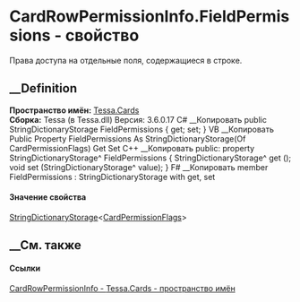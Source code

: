 # CardRowPermissionInfo.FieldPermissions - свойство
Права доступа на отдельные поля, содержащиеся в строке.
## __Definition
 **Пространство имён:** [Tessa.Cards](N_Tessa_Cards.htm)  
 **Сборка:** Tessa (в Tessa.dll) Версия: 3.6.0.17
C# __Копировать
     public StringDictionaryStorage<CardPermissionFlags> FieldPermissions { get; set; }
VB __Копировать
     Public Property FieldPermissions As StringDictionaryStorage(Of CardPermissionFlags)
    	Get
    	Set
C++ __Копировать
     public:
    property StringDictionaryStorage<CardPermissionFlags>^ FieldPermissions {
    	StringDictionaryStorage<CardPermissionFlags>^ get ();
    	void set (StringDictionaryStorage<CardPermissionFlags>^ value);
    }
F# __Копировать
     member FieldPermissions : StringDictionaryStorage<CardPermissionFlags> with get, set
#### Значение свойства
[StringDictionaryStorage](T_Tessa_Platform_Storage_StringDictionaryStorage_1.htm)<[CardPermissionFlags](T_Tessa_Cards_CardPermissionFlags.htm)>
##  __См. также
#### Ссылки
[CardRowPermissionInfo - ](T_Tessa_Cards_CardRowPermissionInfo.htm)
[Tessa.Cards - пространство имён](N_Tessa_Cards.htm)
